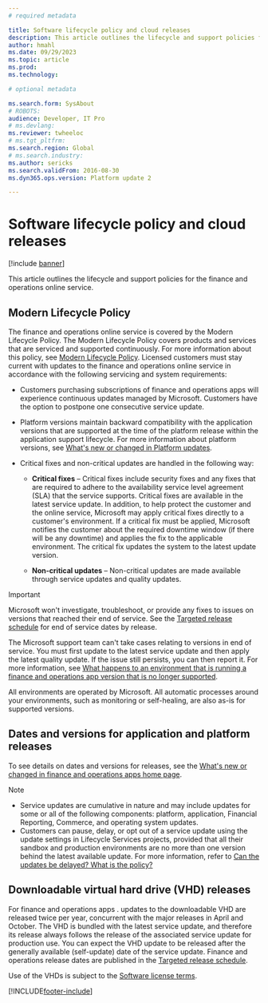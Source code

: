 ```yaml
---
# required metadata

title: Software lifecycle policy and cloud releases
description: This article outlines the lifecycle and support policies for the finance and operations online service.
author: hmahl
ms.date: 09/29/2023
ms.topic: article
ms.prod: 
ms.technology: 

# optional metadata

ms.search.form: SysAbout
# ROBOTS: 
audience: Developer, IT Pro
# ms.devlang: 
ms.reviewer: twheeloc
# ms.tgt_pltfrm: 
ms.search.region: Global
# ms.search.industry: 
ms.author: sericks
ms.search.validFrom: 2016-08-30
ms.dyn365.ops.version: Platform update 2

---
```


# Software lifecycle policy and cloud releases

[!include [banner](../includes/banner.md)]

This article outlines the lifecycle and support policies for the finance and operations online service.

## Modern Lifecycle Policy
The finance and operations online service is covered by the Modern Lifecycle Policy. The Modern Lifecycle Policy covers products and services that are serviced and supported continuously. For more information about this policy, see [Modern Lifecycle Policy](https://support.microsoft.com/help/30881). Licensed customers must stay current with updates to the finance and operations online service in accordance with the following servicing and system requirements:

- Customers purchasing subscriptions of finance and operations apps will experience continuous updates managed by Microsoft. Customers have the option to postpone one consecutive service update.

- Platform versions maintain backward compatibility with the application versions that are supported at the time of the platform release within the application support lifecycle. For more information about platform versions, see [What's new or changed in Platform updates](../get-started/whats-new-home-page.md).

- Critical fixes and non-critical updates are handled in the following way:

    - **Critical fixes** – Critical fixes include security fixes and any fixes that are required to adhere to the availability service level agreement (SLA) that the service supports. Critical fixes are available in the latest service update. In addition, to help protect the customer and the online service, Microsoft may apply critical fixes directly to a customer's environment. If a critical fix must be applied, Microsoft notifies the customer about the required downtime window (if there will be any downtime) and applies the fix to the applicable environment. The critical fix updates the system to the latest update version.

    - **Non-critical updates** – Non-critical updates are made available through service updates and quality updates.          

> [!IMPORTANT]
> Microsoft won't investigate, troubleshoot, or provide any fixes to issues on versions that reached their end of service. See the [Targeted release schedule](public-preview-releases.md#targeted-release-schedule-dates-subject-to-change) for end of service dates by release.
> 
> The Microsoft support team can't take cases relating to versions in end of service. You must first update to the latest service update and then apply the latest quality update. If the issue still persists, you can then report it. For more information, see [What happens to an environment that is running a finance and operations app version that is no longer supported](../../fin-ops/get-started/one-version.md#what-happens-to-an-environment-that-is-running-a-finance-and-operations-app-version-that-is-no-longer-supported).
>
> All environments are operated by Microsoft. All automatic processes around your environments, such as monitoring or self-healing, are also as-is for supported versions.

## Dates and versions for application and platform releases

To see details on dates and versions for releases, see the [What's new or changed in finance and operations apps home page](../../fin-ops/get-started/whats-new-changed.md).

> [!NOTE]
> - Service updates are cumulative in nature and may include updates for some or all of the following components:  platform, application, Financial Reporting, Commerce, and operating system updates. 
> - Customers can pause, delay, or opt out of a service update using the update settings in Lifecycle Services projects, provided that all their sandbox and production environments are no more than one version behind the latest available update. For more information, refer to [Can the updates be delayed? What is the policy?](../../fin-ops/get-started/one-version.md#can-the-updates-be-delayed-what-is-the-policy)

## Downloadable virtual hard drive (VHD) releases

For finance and operations apps . updates to the downloadable VHD are released twice per year, concurrent with the major releases in April and October. The VHD is bundled with the latest service update, and therefore its release always follows the release of the associated service update for production use. You can expect the VHD update to be released after the generally available (self-update) date of the service update. Finance and operations release dates are published in the [Targeted release schedule](public-preview-releases.md#targeted-release-schedule-dates-subject-to-change).

Use of the VHDs is subject to the [Software license terms](https://go.microsoft.com/fwlink/?linkid=851163).


[!INCLUDE[footer-include](../../../includes/footer-banner.md)]
